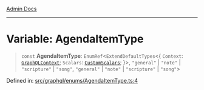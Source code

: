 [Admin Docs](/)

***

# Variable: AgendaItemType

> `const` **AgendaItemType**: `EnumRef`\<`ExtendDefaultTypes`\<\{ `Context`: [`GraphQLContext`](../../../context/type-aliases/GraphQLContext.md); `Scalars`: [`CustomScalars`](../../../scalars/type-aliases/CustomScalars.md); \}\>, `"general"` \| `"note"` \| `"scripture"` \| `"song"`, `"general"` \| `"note"` \| `"scripture"` \| `"song"`\>

Defined in: [src/graphql/enums/AgendaItemType.ts:4](https://github.com/PalisadoesFoundation/talawa-api/blob/f1b6ec0d386e11c6dc4f3cf8bb763223ff502e1e/src/graphql/enums/AgendaItemType.ts#L4)
